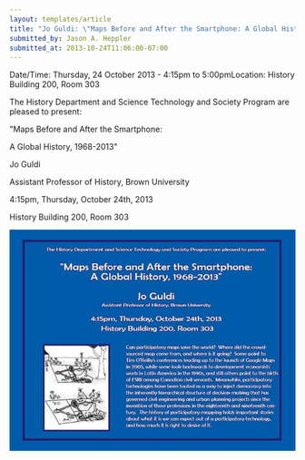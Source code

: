 ```yaml
---
layout: templates/article
title: "Jo Guldi: \"Maps Before and After the Smartphone: A Global History, 1968-2013\""
submitted_by: Jason A. Heppler
submitted_at: 2013-10-24T11:06:00-07:00
---
```



Date/Time: Thursday, 24 October 2013 - 4:15pm to 5:00pmLocation: History Building 200, Room 303

The History Department and Science Technology and Society Program are pleased to present:





"Maps Before and After the Smartphone:


A Global History, 1968-2013"





Jo Guldi


Assistant Professor of History, Brown University





4:15pm, Thursday, October 24th, 2013


History Building 200, Room 303







![](../post-images/image002.jpg)


